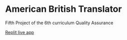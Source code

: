 # American British Translator

Fifth Project of the 6th curriculum Quality Assurance

[Replit live app](https://american-british-translator.teknician.repl.co/)
